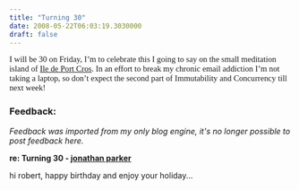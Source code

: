 ```yaml
---
title: "Turning 30"
date: 2008-05-22T06:03:19.3030000
draft: false
---
```


<span style="FONT-SIZE: 11pt; FONT-FAMILY: 'Calibri','sans-serif'; mso-ascii-theme-font: minor-latin; mso-fareast-font-family: Calibri; mso-fareast-theme-font: minor-latin; mso-hansi-theme-font: minor-latin; mso-bidi-font-family: 'Times New Roman'; mso-bidi-theme-font: minor-bidi; mso-ansi-language: EN-GB; mso-fareast-language: EN-US; mso-bidi-language: AR-SA">I will be 30 on Friday, I’m to celebrate this I going to say on the small meditation island of <a href="http://local.google.fr/maps?f=q&amp;hl=fr&amp;geocode=&amp;q=Ile+de+Port+Cros&amp;sll=47.15984,2.988281&amp;sspn=15.485329,31.333008&amp;ie=UTF8&amp;ll=43.005149,6.390438&amp;spn=0.065027,0.122395&amp;t=h&amp;z=13&amp;lci=lmc:panoramio">Ile de Port Cros</a>. In an effort to break my chronic email addiction I’m not taking a laptop, so don’t expect the second part of Immutability and Concurrency till next week!</span>

### Feedback:

*Feedback was imported from my only blog engine, it's no longer possible to post feedback here.*

**re: Turning 30 - [jonathan parker](http://www.rzrsolutions.com/)**

hi robert, happy birthday and enjoy your holiday...

